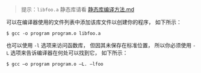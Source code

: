 > 提示：`libfoo.a` 静态库请看 [静态库编译方法.md](./静态库编译方法.md)

可以在编译器使用的文件列表中添加该库文件以创建你的程序， 如下所示：  

```shell
$ gcc -o program program.o libfoo.a
```

也可以使用 `-l` 选项来访问函数库， 但因其未保存在标准位置， 所以你必须使用 `-L` 选项来告诉编译器在何处可以找到它， 如下所示：  

```shell
$ gcc –o program program.o –L. –lfoo
```

